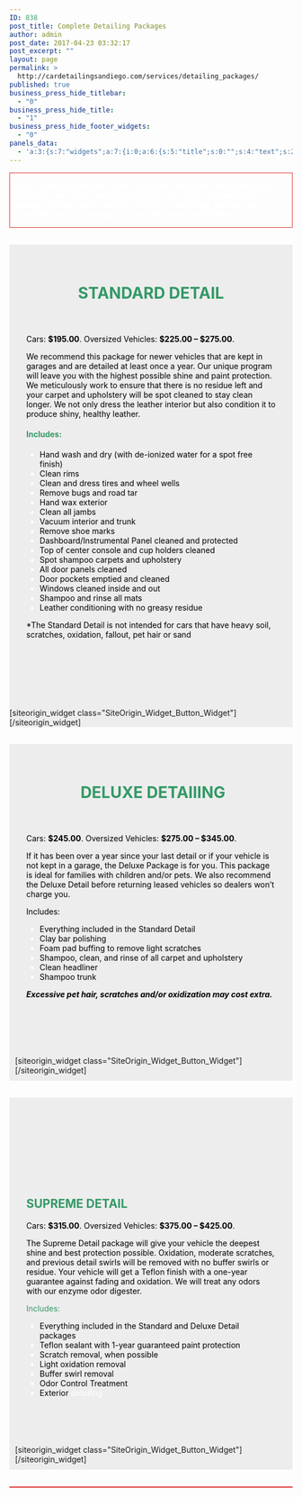 ```yaml
---
ID: 838
post_title: Complete Detailing Packages
author: admin
post_date: 2017-04-23 03:32:17
post_excerpt: ""
layout: page
permalink: >
  http://cardetailingsandiego.com/services/detailing_packages/
published: true
business_press_hide_titlebar:
  - "0"
business_press_hide_title:
  - "1"
business_press_hide_footer_widgets:
  - "0"
panels_data:
  - 'a:3:{s:7:"widgets";a:7:{i:0;a:6:{s:5:"title";s:0:"";s:4:"text";s:279:"<p><strong>Apple Polishing Systems strives to provide the most convenient and comprehensive auto detailing service in San Diego. These preset packages include both interior and exterior detailing, but we can personally tailor a package to meet your needs and budget.</strong></p>";s:20:"text_selected_editor";s:7:"tinymce";s:5:"autop";b:1;s:12:"_sow_form_id";s:13:"59085fc602b21";s:11:"panels_info";a:6:{s:5:"class";s:31:"SiteOrigin_Widget_Editor_Widget";s:4:"grid";i:0;s:4:"cell";i:0;s:2:"id";i:0;s:9:"widget_id";s:36:"7649a8eb-03ef-4230-ad9f-0c889d015713";s:5:"style";a:3:{s:27:"background_image_attachment";b:0;s:18:"background_display";s:4:"tile";s:10:"font_color";s:7:"#ffffff";}}}i:1;a:6:{s:5:"title";s:0:"";s:4:"text";s:3015:"<div id="block-60e39fc4a35aa6d23fb0" class="sqs-block html-block sqs-block-html" data-block-type="2"><div class="sqs-block-content"><div id="block-yui_3_17_2_10_1491982508933_7609" class="sqs-block horizontalrule-block sqs-block-horizontalrule" data-block-type="47"><div class="sqs-block-content"><header class="entry-header"><h1 class="entry-title"><strong><span style="color: #339966;">STANDARD DETAIL</span></strong></h1></header><div class="entry-content"><div id="yui_3_17_2_10_1490248821853_667"><div id="yui_3_17_2_10_1490248821853_666"><div id="yui_3_17_2_10_1490248821853_665"><p><span style="color: #000000;">Cars: <strong>$195.00</strong>. Oversized Vehicles: <strong>$225.00 – $275.00</strong>.</span></p><p id="yui_3_17_2_10_1490248821853_757"><span style="color: #000000;">We recommend this package for newer vehicles that are kept in garages and are detailed at least once a year. Our unique program will leave you with the highest possible shine and paint protection. We meticulously work to ensure that there is no residue left and your carpet and upholstery will be spot cleaned to stay clean longer. We not only dress the leather interior but also condition it to produce shiny, healthy leather.</span></p><h4 id="yui_3_17_2_10_1490248821853_759"><span style="color: #339966;">Includes:</span></h4><ul id="yui_3_17_2_10_1490248821853_762"><li id="yui_3_17_2_10_1490248821853_761"><span style="color: #000000;">Hand wash and dry (with de-ionized water for a spot free finish)</span></li><li id="yui_3_17_2_10_1490248821853_764"><span style="color: #000000;">Clean rims</span></li><li id="yui_3_17_2_10_1490248821853_766"><span style="color: #000000;">Clean and dress tires and wheel wells</span></li><li><span style="color: #000000;">Remove bugs and road tar</span></li><li><span style="color: #000000;">Hand wax exterior</span></li><li><span style="color: #000000;">Clean all jambs</span></li><li><span style="color: #000000;">Vacuum interior and trunk</span></li><li><span style="color: #000000;">Remove shoe marks</span></li><li><span style="color: #000000;">Dashboard/Instrumental Panel cleaned and protected</span></li><li><span style="color: #000000;">Top of center console and cup holders cleaned</span></li><li><span style="color: #000000;">Spot shampoo carpets and upholstery</span></li><li><span style="color: #000000;">All door panels cleaned</span></li><li><span style="color: #000000;">Door pockets emptied and cleaned</span></li><li><span style="color: #000000;">Windows cleaned inside and out</span></li><li><span style="color: #000000;">Shampoo and rinse all mats</span></li><li><span style="color: #000000;">Leather conditioning with no greasy residue</span></li></ul><p><span style="color: #000000;">*The Standard Detail is not intended for cars that have heavy soil, scratches, oxidation, fallout, pet hair or sand</span></p><p>&nbsp;</p></div></div></div><div id="jp-post-flair" class="sharedaddy sd-like-enabled sd-sharing-enabled">&nbsp;</div></div></div></div></div></div>";s:20:"text_selected_editor";s:7:"tinymce";s:5:"autop";b:1;s:12:"_sow_form_id";s:13:"590c3bcd6cadf";s:11:"panels_info";a:6:{s:5:"class";s:31:"SiteOrigin_Widget_Editor_Widget";s:4:"grid";i:1;s:4:"cell";i:0;s:2:"id";i:1;s:9:"widget_id";s:36:"7649a8eb-03ef-4230-ad9f-0c889d015713";s:5:"style";a:6:{s:7:"padding";s:19:"30px 30px 30px 30px";s:10:"background";s:7:"#ededed";s:27:"background_image_attachment";b:0;s:18:"background_display";s:4:"tile";s:10:"font_color";s:7:"#ffffff";s:10:"link_color";s:7:"#81d742";}}}i:2;a:7:{s:4:"text";s:40:"BOOK NOW | REQUEST A QUOTE | CONTACT US ";s:3:"url";s:9:"post: 744";s:10:"new_window";b:1;s:11:"button_icon";a:4:{s:13:"icon_selected";s:0:"";s:10:"icon_color";b:0;s:4:"icon";i:0;s:24:"so_field_container_state";s:4:"open";}s:6:"design";a:12:{s:5:"width";b:0;s:10:"width_unit";s:2:"px";s:5:"align";s:6:"center";s:5:"theme";s:4:"atom";s:12:"button_color";s:7:"#dd3333";s:10:"text_color";s:7:"#ffffff";s:5:"hover";b:1;s:4:"font";s:7:"default";s:9:"font_size";s:1:"1";s:8:"rounding";s:4:"0.25";s:7:"padding";s:1:"1";s:24:"so_field_container_state";s:4:"open";}s:10:"attributes";a:6:{s:2:"id";s:0:"";s:7:"classes";s:0:"";s:5:"title";s:0:"";s:7:"onclick";s:0:"";s:3:"rel";s:0:"";s:24:"so_field_container_state";s:6:"closed";}s:11:"panels_info";a:7:{s:5:"class";s:31:"SiteOrigin_Widget_Button_Widget";s:3:"raw";b:0;s:4:"grid";i:1;s:4:"cell";i:0;s:2:"id";i:2;s:9:"widget_id";s:36:"cb2278dd-7314-45fd-8206-c16a8097d000";s:5:"style";a:1:{s:18:"background_display";s:4:"tile";}}}i:3;a:5:{s:5:"title";s:0:"";s:4:"text";s:1850:"<div id="block-60e39fc4a35aa6d23fb0" class="sqs-block html-block sqs-block-html" data-block-type="2"><div class="sqs-block-content"><div id="block-yui_3_17_2_10_1491982508933_7609" class="sqs-block horizontalrule-block sqs-block-horizontalrule" data-block-type="47"><div class="sqs-block-content"><header class="entry-header"><h1 class="entry-title">&nbsp;<strong><span style="color: #339966;">DELUXE DETAIlING</span></strong></h1></header><div class="entry-content"><div id="yui_3_17_2_10_1490248821853_667"><div id="yui_3_17_2_10_1490248821853_666"><div id="yui_3_17_2_10_1490248821853_665"><p><span style="color: #000000;">Cars: <strong>$245.00</strong>. Oversized Vehicles: <strong>$275.00 – $345.00</strong>.</span></p><p><span style="color: #000000;">If it has been over a year since your last detail or if your vehicle is not kept in a garage, the Deluxe Package is for you. This package is ideal for families with children and/or pets. We also recommend the Deluxe Detail before returning leased vehicles so dealers won’t charge you.</span></p><p><span style="color: #000000;">Includes:</span></p><ul><li><span style="color: #000000;">Everything included in the Standard Detail</span></li><li><span style="color: #000000;">Clay bar polishing</span></li><li><span style="color: #000000;">Foam pad buffing to remove light scratches</span></li><li><span style="color: #000000;">Shampoo, clean, and rinse of all carpet and upholstery</span></li><li><span style="color: #000000;">Clean headliner</span></li><li><span style="color: #000000;">Shampoo trunk</span></li></ul><p><span style="color: #000000;"><em><strong>Excessive pet hair, scratches and/or oxidization may cost extra.</strong></em></span></p></div></div></div><div id="jp-post-flair" class="sharedaddy sd-like-enabled sd-sharing-enabled">&nbsp;</div></div></div></div></div></div>";s:20:"text_selected_editor";s:7:"tinymce";s:5:"autop";b:1;s:11:"panels_info";a:6:{s:5:"class";s:31:"SiteOrigin_Widget_Editor_Widget";s:4:"grid";i:2;s:4:"cell";i:0;s:2:"id";i:3;s:9:"widget_id";s:36:"7649a8eb-03ef-4230-ad9f-0c889d015713";s:5:"style";a:6:{s:7:"padding";s:19:"30px 30px 30px 30px";s:10:"background";s:7:"#ededed";s:27:"background_image_attachment";b:0;s:18:"background_display";s:4:"tile";s:10:"font_color";s:7:"#ffffff";s:10:"link_color";s:7:"#81d742";}}}i:4;a:7:{s:4:"text";s:40:"BOOK NOW | REQUEST A QUOTE | CONTACT US ";s:3:"url";s:9:"post: 744";s:10:"new_window";b:1;s:11:"button_icon";a:4:{s:13:"icon_selected";s:0:"";s:10:"icon_color";b:0;s:4:"icon";i:0;s:24:"so_field_container_state";s:4:"open";}s:6:"design";a:12:{s:5:"width";b:0;s:10:"width_unit";s:2:"px";s:5:"align";s:6:"center";s:5:"theme";s:4:"atom";s:12:"button_color";s:7:"#dd3333";s:10:"text_color";s:7:"#ffffff";s:5:"hover";b:1;s:4:"font";s:7:"default";s:9:"font_size";s:1:"1";s:8:"rounding";s:4:"0.25";s:7:"padding";s:1:"1";s:24:"so_field_container_state";s:4:"open";}s:10:"attributes";a:6:{s:2:"id";s:0:"";s:7:"classes";s:0:"";s:5:"title";s:0:"";s:7:"onclick";s:0:"";s:3:"rel";s:0:"";s:24:"so_field_container_state";s:6:"closed";}s:11:"panels_info";a:6:{s:5:"class";s:31:"SiteOrigin_Widget_Button_Widget";s:4:"grid";i:2;s:4:"cell";i:0;s:2:"id";i:4;s:9:"widget_id";s:36:"cb2278dd-7314-45fd-8206-c16a8097d000";s:5:"style";a:3:{s:7:"padding";s:19:"10px 10px 10px 10px";s:27:"background_image_attachment";b:0;s:18:"background_display";s:4:"tile";}}}i:5;a:5:{s:5:"title";s:0:"";s:4:"text";s:1813:"<div id="block-60e39fc4a35aa6d23fb0" class="sqs-block html-block sqs-block-html" data-block-type="2"><div class="sqs-block-content"><div id="block-yui_3_17_2_10_1491982508933_7609" class="sqs-block horizontalrule-block sqs-block-horizontalrule" data-block-type="47"><div class="sqs-block-content"><header class="entry-header"></header><header class="entry-header"><h1 class="entry-title">&nbsp;</h1></header><div class="entry-content"><div id="yui_3_17_2_10_1490248821853_667"><div id="yui_3_17_2_10_1490248821853_666"><div id="yui_3_17_2_10_1490248821853_665"><h2><span style="color: #339966;">SUPREME DETAIL</span></h2><p><span style="color: #000000;">Cars: <strong>$315.00</strong>. Oversized Vehicles: <strong>$375.00 – $425.00</strong>.</span></p><p><span style="color: #000000;">The Supreme Detail package will give your vehicle the deepest shine and best protection possible. Oxidation, moderate scratches, and previous detail swirls will be removed with no buffer swirls or residue. Your vehicle will get a Teflon finish with a one-year guarantee against fading and oxidation. We will treat any odors with our enzyme odor digester.</span></p><p><span style="color: #339966;">Includes:</span></p><ul><li><span style="color: #000000;">Everything included in the Standard and Deluxe Detail packages</span></li><li><span style="color: #000000;">Teflon sealant with 1-year guaranteed paint protection</span></li><li><span style="color: #000000;">Scratch removal, when possible</span></li><li><span style="color: #000000;">Light oxidation removal</span></li><li><span style="color: #000000;">Buffer swirl removal</span></li><li><span style="color: #000000;">Odor Control Treatment</span></li><li><span style="color: #000000;">Exterior </span>detailing</li></ul></div></div></div></div></div></div></div></div>";s:20:"text_selected_editor";s:7:"tinymce";s:5:"autop";b:1;s:11:"panels_info";a:6:{s:5:"class";s:31:"SiteOrigin_Widget_Editor_Widget";s:4:"grid";i:3;s:4:"cell";i:0;s:2:"id";i:5;s:9:"widget_id";s:36:"7649a8eb-03ef-4230-ad9f-0c889d015713";s:5:"style";a:6:{s:7:"padding";s:19:"30px 30px 30px 30px";s:10:"background";s:7:"#ededed";s:27:"background_image_attachment";b:0;s:18:"background_display";s:4:"tile";s:10:"font_color";s:7:"#ffffff";s:10:"link_color";s:7:"#81d742";}}}i:6;a:7:{s:4:"text";s:40:"BOOK NOW | REQUEST A QUOTE | CONTACT US ";s:3:"url";s:9:"post: 744";s:10:"new_window";b:1;s:11:"button_icon";a:4:{s:13:"icon_selected";s:0:"";s:10:"icon_color";b:0;s:4:"icon";i:0;s:24:"so_field_container_state";s:4:"open";}s:6:"design";a:12:{s:5:"width";b:0;s:10:"width_unit";s:2:"px";s:5:"align";s:6:"center";s:5:"theme";s:4:"atom";s:12:"button_color";s:7:"#dd3333";s:10:"text_color";s:7:"#ffffff";s:5:"hover";b:1;s:4:"font";s:7:"default";s:9:"font_size";s:1:"1";s:8:"rounding";s:4:"0.25";s:7:"padding";s:1:"1";s:24:"so_field_container_state";s:4:"open";}s:10:"attributes";a:6:{s:2:"id";s:0:"";s:7:"classes";s:0:"";s:5:"title";s:0:"";s:7:"onclick";s:0:"";s:3:"rel";s:0:"";s:24:"so_field_container_state";s:6:"closed";}s:11:"panels_info";a:6:{s:5:"class";s:31:"SiteOrigin_Widget_Button_Widget";s:4:"grid";i:3;s:4:"cell";i:0;s:2:"id";i:6;s:9:"widget_id";s:36:"cb2278dd-7314-45fd-8206-c16a8097d000";s:5:"style";a:3:{s:7:"padding";s:19:"10px 10px 10px 10px";s:27:"background_image_attachment";b:0;s:18:"background_display";s:4:"tile";}}}}s:5:"grids";a:5:{i:0;a:2:{s:5:"cells";i:1;s:5:"style";a:5:{s:27:"background_image_attachment";s:4:"1054";s:18:"background_display";s:4:"tile";s:12:"border_color";s:7:"#dd3333";s:11:"row_stretch";s:4:"full";s:14:"cell_alignment";s:10:"flex-start";}}i:1;a:2:{s:5:"cells";i:1;s:5:"style";a:4:{s:10:"background";s:7:"#ededed";s:27:"background_image_attachment";b:0;s:18:"background_display";s:4:"tile";s:14:"cell_alignment";s:10:"flex-start";}}i:2;a:2:{s:5:"cells";i:1;s:5:"style";a:4:{s:10:"background";s:7:"#ededed";s:27:"background_image_attachment";b:0;s:18:"background_display";s:4:"tile";s:14:"cell_alignment";s:10:"flex-start";}}i:3;a:2:{s:5:"cells";i:1;s:5:"style";a:4:{s:10:"background";s:7:"#ededed";s:27:"background_image_attachment";b:0;s:18:"background_display";s:4:"tile";s:14:"cell_alignment";s:10:"flex-start";}}i:4;a:2:{s:5:"cells";i:1;s:5:"style";a:5:{s:27:"background_image_attachment";s:4:"1054";s:18:"background_display";s:4:"tile";s:12:"border_color";s:7:"#dd3333";s:11:"row_stretch";s:4:"full";s:14:"cell_alignment";s:10:"flex-start";}}}s:10:"grid_cells";a:5:{i:0;a:4:{s:4:"grid";i:0;s:5:"index";i:0;s:6:"weight";i:1;s:5:"style";a:0:{}}i:1;a:4:{s:4:"grid";i:1;s:5:"index";i:0;s:6:"weight";i:1;s:5:"style";a:0:{}}i:2;a:4:{s:4:"grid";i:2;s:5:"index";i:0;s:6:"weight";i:1;s:5:"style";a:0:{}}i:3;a:4:{s:4:"grid";i:3;s:5:"index";i:0;s:6:"weight";i:1;s:5:"style";a:0:{}}i:4;a:4:{s:4:"grid";i:4;s:5:"index";i:0;s:6:"weight";i:1;s:5:"style";a:0:{}}}}'
---
```

<div id="pl-838"  class="panel-layout" ><div id="pg-838-0"  class="panel-grid panel-has-style"  data-style="{&quot;background_image_attachment&quot;:&quot;1054&quot;,&quot;background_display&quot;:&quot;tile&quot;,&quot;border_color&quot;:&quot;#dd3333&quot;,&quot;row_stretch&quot;:&quot;full&quot;,&quot;cell_alignment&quot;:&quot;flex-start&quot;}" ><div class="siteorigin-panels-stretch panel-row-style panel-row-style-for-838-0" data-stretch-type="full" ><div id="pgc-838-0-0"  class="panel-grid-cell"  data-weight="1" ><div id="panel-838-0-0-0" class="so-panel widget widget_sow-editor panel-first-child panel-last-child" data-index="0" data-style="{&quot;background_image_attachment&quot;:false,&quot;background_display&quot;:&quot;tile&quot;,&quot;font_color&quot;:&quot;#ffffff&quot;}" ><div class="panel-widget-style panel-widget-style-for-838-0-0-0" ><div class="so-widget-sow-editor so-widget-sow-editor-base">
<div class="siteorigin-widget-tinymce textwidget">
	<p><strong>Apple Polishing Systems strives to provide the most convenient and comprehensive auto detailing service in San Diego. These preset packages include both interior and exterior detailing, but we can personally tailor a package to meet your needs and budget.</strong></p>
</div>
</div></div></div></div></div></div><div id="pg-838-1"  class="panel-grid panel-has-style"  data-style="{&quot;background&quot;:&quot;#ededed&quot;,&quot;background_image_attachment&quot;:false,&quot;background_display&quot;:&quot;tile&quot;,&quot;cell_alignment&quot;:&quot;flex-start&quot;}" ><div class="panel-row-style panel-row-style-for-838-1" ><div id="pgc-838-1-0"  class="panel-grid-cell"  data-weight="1" ><div id="panel-838-1-0-0" class="so-panel widget widget_sow-editor panel-first-child" data-index="1" data-style="{&quot;padding&quot;:&quot;30px 30px 30px 30px&quot;,&quot;background&quot;:&quot;#ededed&quot;,&quot;background_image_attachment&quot;:false,&quot;background_display&quot;:&quot;tile&quot;,&quot;font_color&quot;:&quot;#ffffff&quot;,&quot;link_color&quot;:&quot;#81d742&quot;}" ><div class="panel-widget-style panel-widget-style-for-838-1-0-0" ><div class="so-widget-sow-editor so-widget-sow-editor-base">
<div class="siteorigin-widget-tinymce textwidget">
	<div id="block-60e39fc4a35aa6d23fb0" class="sqs-block html-block sqs-block-html" data-block-type="2">
<div class="sqs-block-content">
<div id="block-yui_3_17_2_10_1491982508933_7609" class="sqs-block horizontalrule-block sqs-block-horizontalrule" data-block-type="47">
<div class="sqs-block-content">
<header class="entry-header">
<h1 class="entry-title"><strong><span style="color: #339966;">STANDARD DETAIL</span></strong></h1>
</header>
<div class="entry-content">
<div id="yui_3_17_2_10_1490248821853_667">
<div id="yui_3_17_2_10_1490248821853_666">
<div id="yui_3_17_2_10_1490248821853_665"><span style="color: #000000;">Cars: <strong>$195.00</strong>. Oversized Vehicles: <strong>$225.00 – $275.00</strong>.</span></p>
<p id="yui_3_17_2_10_1490248821853_757"><span style="color: #000000;">We recommend this package for newer vehicles that are kept in garages and are detailed at least once a year. Our unique program will leave you with the highest possible shine and paint protection. We meticulously work to ensure that there is no residue left and your carpet and upholstery will be spot cleaned to stay clean longer. We not only dress the leather interior but also condition it to produce shiny, healthy leather.</span></p>
<h4 id="yui_3_17_2_10_1490248821853_759"><span style="color: #339966;">Includes:</span></h4>
<ul id="yui_3_17_2_10_1490248821853_762">
<li id="yui_3_17_2_10_1490248821853_761"><span style="color: #000000;">Hand wash and dry (with de-ionized water for a spot free finish)</span></li>
<li id="yui_3_17_2_10_1490248821853_764"><span style="color: #000000;">Clean rims</span></li>
<li id="yui_3_17_2_10_1490248821853_766"><span style="color: #000000;">Clean and dress tires and wheel wells</span></li>
<li><span style="color: #000000;">Remove bugs and road tar</span></li>
<li><span style="color: #000000;">Hand wax exterior</span></li>
<li><span style="color: #000000;">Clean all jambs</span></li>
<li><span style="color: #000000;">Vacuum interior and trunk</span></li>
<li><span style="color: #000000;">Remove shoe marks</span></li>
<li><span style="color: #000000;">Dashboard/Instrumental Panel cleaned and protected</span></li>
<li><span style="color: #000000;">Top of center console and cup holders cleaned</span></li>
<li><span style="color: #000000;">Spot shampoo carpets and upholstery</span></li>
<li><span style="color: #000000;">All door panels cleaned</span></li>
<li><span style="color: #000000;">Door pockets emptied and cleaned</span></li>
<li><span style="color: #000000;">Windows cleaned inside and out</span></li>
<li><span style="color: #000000;">Shampoo and rinse all mats</span></li>
<li><span style="color: #000000;">Leather conditioning with no greasy residue</span></li>
</ul>
<p><span style="color: #000000;">*The Standard Detail is not intended for cars that have heavy soil, scratches, oxidation, fallout, pet hair or sand</span></p>
<p>&nbsp;</p>
</div>
</div>
</div>
<div id="jp-post-flair" class="sharedaddy sd-like-enabled sd-sharing-enabled">&nbsp;</div>
</div>
</div>
</div>
</div>
</div>
</div>
</div></div></div><div id="panel-838-1-0-1" class="so-panel widget widget_sow-button panel-last-child" data-index="2" data-style="{&quot;background_display&quot;:&quot;tile&quot;}" >[siteorigin_widget class="SiteOrigin_Widget_Button_Widget"]<input type="hidden" value="{&quot;instance&quot;:{&quot;text&quot;:&quot;BOOK NOW | REQUEST A QUOTE | CONTACT US &quot;,&quot;url&quot;:&quot;post: 744&quot;,&quot;new_window&quot;:true,&quot;button_icon&quot;:{&quot;icon_selected&quot;:&quot;&quot;,&quot;icon_color&quot;:false,&quot;icon&quot;:0,&quot;so_field_container_state&quot;:&quot;open&quot;},&quot;design&quot;:{&quot;width&quot;:false,&quot;width_unit&quot;:&quot;px&quot;,&quot;align&quot;:&quot;center&quot;,&quot;theme&quot;:&quot;atom&quot;,&quot;button_color&quot;:&quot;#dd3333&quot;,&quot;text_color&quot;:&quot;#ffffff&quot;,&quot;hover&quot;:true,&quot;font&quot;:&quot;default&quot;,&quot;font_size&quot;:&quot;1&quot;,&quot;rounding&quot;:&quot;0.25&quot;,&quot;padding&quot;:&quot;1&quot;,&quot;so_field_container_state&quot;:&quot;open&quot;},&quot;attributes&quot;:{&quot;id&quot;:&quot;&quot;,&quot;classes&quot;:&quot;&quot;,&quot;title&quot;:&quot;&quot;,&quot;onclick&quot;:&quot;&quot;,&quot;rel&quot;:&quot;&quot;,&quot;so_field_container_state&quot;:&quot;closed&quot;}},&quot;args&quot;:{&quot;before_widget&quot;:&quot;&lt;div id=\&quot;panel-838-1-0-1\&quot; class=\&quot;so-panel widget widget_sow-button panel-last-child\&quot; data-index=\&quot;2\&quot; data-style=\&quot;{&amp;quot;background_display&amp;quot;:&amp;quot;tile&amp;quot;}\&quot; &gt;&quot;,&quot;after_widget&quot;:&quot;&lt;\/div&gt;&quot;,&quot;before_title&quot;:&quot;&lt;h3 class=\&quot;widget-title\&quot;&gt;&quot;,&quot;after_title&quot;:&quot;&lt;\/h3&gt;&quot;,&quot;widget_id&quot;:&quot;widget-1-0-1&quot;}}" />[/siteorigin_widget]</div></div></div></div><div id="pg-838-2"  class="panel-grid panel-has-style"  data-style="{&quot;background&quot;:&quot;#ededed&quot;,&quot;background_image_attachment&quot;:false,&quot;background_display&quot;:&quot;tile&quot;,&quot;cell_alignment&quot;:&quot;flex-start&quot;}" ><div class="panel-row-style panel-row-style-for-838-2" ><div id="pgc-838-2-0"  class="panel-grid-cell"  data-weight="1" ><div id="panel-838-2-0-0" class="so-panel widget widget_sow-editor panel-first-child" data-index="3" data-style="{&quot;padding&quot;:&quot;30px 30px 30px 30px&quot;,&quot;background&quot;:&quot;#ededed&quot;,&quot;background_image_attachment&quot;:false,&quot;background_display&quot;:&quot;tile&quot;,&quot;font_color&quot;:&quot;#ffffff&quot;,&quot;link_color&quot;:&quot;#81d742&quot;}" ><div class="panel-widget-style panel-widget-style-for-838-2-0-0" ><div class="so-widget-sow-editor so-widget-sow-editor-base">
<div class="siteorigin-widget-tinymce textwidget">
	<div id="block-60e39fc4a35aa6d23fb0" class="sqs-block html-block sqs-block-html" data-block-type="2">
<div class="sqs-block-content">
<div id="block-yui_3_17_2_10_1491982508933_7609" class="sqs-block horizontalrule-block sqs-block-horizontalrule" data-block-type="47">
<div class="sqs-block-content">
<header class="entry-header">
<h1 class="entry-title">&nbsp;<strong><span style="color: #339966;">DELUXE DETAIlING</span></strong></h1>
</header>
<div class="entry-content">
<div id="yui_3_17_2_10_1490248821853_667">
<div id="yui_3_17_2_10_1490248821853_666">
<div id="yui_3_17_2_10_1490248821853_665"><span style="color: #000000;">Cars: <strong>$245.00</strong>. Oversized Vehicles: <strong>$275.00 – $345.00</strong>.</span></p>
<p><span style="color: #000000;">If it has been over a year since your last detail or if your vehicle is not kept in a garage, the Deluxe Package is for you. This package is ideal for families with children and/or pets. We also recommend the Deluxe Detail before returning leased vehicles so dealers won’t charge you.</span></p>
<p><span style="color: #000000;">Includes:</span></p>
<ul>
<li><span style="color: #000000;">Everything included in the Standard Detail</span></li>
<li><span style="color: #000000;">Clay bar polishing</span></li>
<li><span style="color: #000000;">Foam pad buffing to remove light scratches</span></li>
<li><span style="color: #000000;">Shampoo, clean, and rinse of all carpet and upholstery</span></li>
<li><span style="color: #000000;">Clean headliner</span></li>
<li><span style="color: #000000;">Shampoo trunk</span></li>
</ul>
<p><span style="color: #000000;"><em><strong>Excessive pet hair, scratches and/or oxidization may cost extra.</strong></em></span></p>
</div>
</div>
</div>
<div id="jp-post-flair" class="sharedaddy sd-like-enabled sd-sharing-enabled">&nbsp;</div>
</div>
</div>
</div>
</div>
</div>
</div>
</div></div></div><div id="panel-838-2-0-1" class="so-panel widget widget_sow-button panel-last-child" data-index="4" data-style="{&quot;padding&quot;:&quot;10px 10px 10px 10px&quot;,&quot;background_image_attachment&quot;:false,&quot;background_display&quot;:&quot;tile&quot;}" ><div class="panel-widget-style panel-widget-style-for-838-2-0-1" >[siteorigin_widget class="SiteOrigin_Widget_Button_Widget"]<input type="hidden" value="{&quot;instance&quot;:{&quot;text&quot;:&quot;BOOK NOW | REQUEST A QUOTE | CONTACT US &quot;,&quot;url&quot;:&quot;post: 744&quot;,&quot;new_window&quot;:true,&quot;button_icon&quot;:{&quot;icon_selected&quot;:&quot;&quot;,&quot;icon_color&quot;:false,&quot;icon&quot;:0,&quot;so_field_container_state&quot;:&quot;open&quot;},&quot;design&quot;:{&quot;width&quot;:false,&quot;width_unit&quot;:&quot;px&quot;,&quot;align&quot;:&quot;center&quot;,&quot;theme&quot;:&quot;atom&quot;,&quot;button_color&quot;:&quot;#dd3333&quot;,&quot;text_color&quot;:&quot;#ffffff&quot;,&quot;hover&quot;:true,&quot;font&quot;:&quot;default&quot;,&quot;font_size&quot;:&quot;1&quot;,&quot;rounding&quot;:&quot;0.25&quot;,&quot;padding&quot;:&quot;1&quot;,&quot;so_field_container_state&quot;:&quot;open&quot;},&quot;attributes&quot;:{&quot;id&quot;:&quot;&quot;,&quot;classes&quot;:&quot;&quot;,&quot;title&quot;:&quot;&quot;,&quot;onclick&quot;:&quot;&quot;,&quot;rel&quot;:&quot;&quot;,&quot;so_field_container_state&quot;:&quot;closed&quot;}},&quot;args&quot;:{&quot;before_widget&quot;:&quot;&lt;div id=\&quot;panel-838-2-0-1\&quot; class=\&quot;so-panel widget widget_sow-button panel-last-child\&quot; data-index=\&quot;4\&quot; data-style=\&quot;{&amp;quot;padding&amp;quot;:&amp;quot;10px 10px 10px 10px&amp;quot;,&amp;quot;background_image_attachment&amp;quot;:false,&amp;quot;background_display&amp;quot;:&amp;quot;tile&amp;quot;}\&quot; &gt;&lt;div class=\&quot;panel-widget-style panel-widget-style-for-838-2-0-1\&quot; &gt;&quot;,&quot;after_widget&quot;:&quot;&lt;\/div&gt;&lt;\/div&gt;&quot;,&quot;before_title&quot;:&quot;&lt;h3 class=\&quot;widget-title\&quot;&gt;&quot;,&quot;after_title&quot;:&quot;&lt;\/h3&gt;&quot;,&quot;widget_id&quot;:&quot;widget-2-0-1&quot;}}" />[/siteorigin_widget]</div></div></div></div></div><div id="pg-838-3"  class="panel-grid panel-has-style"  data-style="{&quot;background&quot;:&quot;#ededed&quot;,&quot;background_image_attachment&quot;:false,&quot;background_display&quot;:&quot;tile&quot;,&quot;cell_alignment&quot;:&quot;flex-start&quot;}" ><div class="panel-row-style panel-row-style-for-838-3" ><div id="pgc-838-3-0"  class="panel-grid-cell"  data-weight="1" ><div id="panel-838-3-0-0" class="so-panel widget widget_sow-editor panel-first-child" data-index="5" data-style="{&quot;padding&quot;:&quot;30px 30px 30px 30px&quot;,&quot;background&quot;:&quot;#ededed&quot;,&quot;background_image_attachment&quot;:false,&quot;background_display&quot;:&quot;tile&quot;,&quot;font_color&quot;:&quot;#ffffff&quot;,&quot;link_color&quot;:&quot;#81d742&quot;}" ><div class="panel-widget-style panel-widget-style-for-838-3-0-0" ><div class="so-widget-sow-editor so-widget-sow-editor-base">
<div class="siteorigin-widget-tinymce textwidget">
	<div id="block-60e39fc4a35aa6d23fb0" class="sqs-block html-block sqs-block-html" data-block-type="2">
<div class="sqs-block-content">
<div id="block-yui_3_17_2_10_1491982508933_7609" class="sqs-block horizontalrule-block sqs-block-horizontalrule" data-block-type="47">
<div class="sqs-block-content">
<header class="entry-header"></header>
<header class="entry-header">
<h1 class="entry-title">&nbsp;</h1>
</header>
<div class="entry-content">
<div id="yui_3_17_2_10_1490248821853_667">
<div id="yui_3_17_2_10_1490248821853_666">
<div id="yui_3_17_2_10_1490248821853_665">
<h2><span style="color: #339966;">SUPREME DETAIL</span></h2>
<p><span style="color: #000000;">Cars: <strong>$315.00</strong>. Oversized Vehicles: <strong>$375.00 – $425.00</strong>.</span></p>
<p><span style="color: #000000;">The Supreme Detail package will give your vehicle the deepest shine and best protection possible. Oxidation, moderate scratches, and previous detail swirls will be removed with no buffer swirls or residue. Your vehicle will get a Teflon finish with a one-year guarantee against fading and oxidation. We will treat any odors with our enzyme odor digester.</span></p>
<p><span style="color: #339966;">Includes:</span></p>
<ul>
<li><span style="color: #000000;">Everything included in the Standard and Deluxe Detail packages</span></li>
<li><span style="color: #000000;">Teflon sealant with 1-year guaranteed paint protection</span></li>
<li><span style="color: #000000;">Scratch removal, when possible</span></li>
<li><span style="color: #000000;">Light oxidation removal</span></li>
<li><span style="color: #000000;">Buffer swirl removal</span></li>
<li><span style="color: #000000;">Odor Control Treatment</span></li>
<li><span style="color: #000000;">Exterior </span>detailing</li>
</ul>
</div>
</div>
</div>
</div>
</div>
</div>
</div>
</div>
</div>
</div></div></div><div id="panel-838-3-0-1" class="so-panel widget widget_sow-button panel-last-child" data-index="6" data-style="{&quot;padding&quot;:&quot;10px 10px 10px 10px&quot;,&quot;background_image_attachment&quot;:false,&quot;background_display&quot;:&quot;tile&quot;}" ><div class="panel-widget-style panel-widget-style-for-838-3-0-1" >[siteorigin_widget class="SiteOrigin_Widget_Button_Widget"]<input type="hidden" value="{&quot;instance&quot;:{&quot;text&quot;:&quot;BOOK NOW | REQUEST A QUOTE | CONTACT US &quot;,&quot;url&quot;:&quot;post: 744&quot;,&quot;new_window&quot;:true,&quot;button_icon&quot;:{&quot;icon_selected&quot;:&quot;&quot;,&quot;icon_color&quot;:false,&quot;icon&quot;:0,&quot;so_field_container_state&quot;:&quot;open&quot;},&quot;design&quot;:{&quot;width&quot;:false,&quot;width_unit&quot;:&quot;px&quot;,&quot;align&quot;:&quot;center&quot;,&quot;theme&quot;:&quot;atom&quot;,&quot;button_color&quot;:&quot;#dd3333&quot;,&quot;text_color&quot;:&quot;#ffffff&quot;,&quot;hover&quot;:true,&quot;font&quot;:&quot;default&quot;,&quot;font_size&quot;:&quot;1&quot;,&quot;rounding&quot;:&quot;0.25&quot;,&quot;padding&quot;:&quot;1&quot;,&quot;so_field_container_state&quot;:&quot;open&quot;},&quot;attributes&quot;:{&quot;id&quot;:&quot;&quot;,&quot;classes&quot;:&quot;&quot;,&quot;title&quot;:&quot;&quot;,&quot;onclick&quot;:&quot;&quot;,&quot;rel&quot;:&quot;&quot;,&quot;so_field_container_state&quot;:&quot;closed&quot;}},&quot;args&quot;:{&quot;before_widget&quot;:&quot;&lt;div id=\&quot;panel-838-3-0-1\&quot; class=\&quot;so-panel widget widget_sow-button panel-last-child\&quot; data-index=\&quot;6\&quot; data-style=\&quot;{&amp;quot;padding&amp;quot;:&amp;quot;10px 10px 10px 10px&amp;quot;,&amp;quot;background_image_attachment&amp;quot;:false,&amp;quot;background_display&amp;quot;:&amp;quot;tile&amp;quot;}\&quot; &gt;&lt;div class=\&quot;panel-widget-style panel-widget-style-for-838-3-0-1\&quot; &gt;&quot;,&quot;after_widget&quot;:&quot;&lt;\/div&gt;&lt;\/div&gt;&quot;,&quot;before_title&quot;:&quot;&lt;h3 class=\&quot;widget-title\&quot;&gt;&quot;,&quot;after_title&quot;:&quot;&lt;\/h3&gt;&quot;,&quot;widget_id&quot;:&quot;widget-3-0-1&quot;}}" />[/siteorigin_widget]</div></div></div></div></div><div id="pg-838-4"  class="panel-grid panel-has-style"  data-style="{&quot;background_image_attachment&quot;:&quot;1054&quot;,&quot;background_display&quot;:&quot;tile&quot;,&quot;border_color&quot;:&quot;#dd3333&quot;,&quot;row_stretch&quot;:&quot;full&quot;,&quot;cell_alignment&quot;:&quot;flex-start&quot;}" ><div class="siteorigin-panels-stretch panel-row-style panel-row-style-for-838-4" data-stretch-type="full" ><div id="pgc-838-4-0"  class="panel-grid-cell panel-grid-cell-empty"  data-weight="1" ></div></div></div></div>

<style type="text/css" class="panels-style" data-panels-style-for-post="838">@import url(http://cardetailingsandiego.com/wp-content/plugins/siteorigin-panels/inc/../css/front-flex.css); #pgc-838-0-0 , #pgc-838-1-0 , #pgc-838-2-0 , #pgc-838-3-0 , #pgc-838-4-0 { width:100%;width:calc(100% - ( 0 * 30px ) ) } #pg-838-0 , #pg-838-1 , #pg-838-2 , #pg-838-3 , #pg-838-4 , #pl-838 .so-panel { margin-bottom:30px } #pl-838 .so-panel:last-child { margin-bottom:0px } #pg-838-0> .panel-row-style , #pg-838-4> .panel-row-style { background-image:url(http://cardetailingsandiego.com/wp-content/uploads/2017/04/09_free_subtle_textures_carbon_fibre.jpg);background-repeat:repeat;border:1px solid #dd3333 } #pg-838-0.panel-no-style, #pg-838-0.panel-has-style > .panel-row-style , #pg-838-1.panel-no-style, #pg-838-1.panel-has-style > .panel-row-style , #pg-838-2.panel-no-style, #pg-838-2.panel-has-style > .panel-row-style , #pg-838-3.panel-no-style, #pg-838-3.panel-has-style > .panel-row-style , #pg-838-4.panel-no-style, #pg-838-4.panel-has-style > .panel-row-style { -webkit-align-items:flex-start;align-items:flex-start } #panel-838-0-0-0> .panel-widget-style { color:#ffffff } #pg-838-1> .panel-row-style , #pg-838-2> .panel-row-style , #pg-838-3> .panel-row-style { background-color:#ededed } #panel-838-1-0-0> .panel-widget-style , #panel-838-2-0-0> .panel-widget-style , #panel-838-3-0-0> .panel-widget-style { background-color:#ededed;color:#ffffff;padding:30px 30px 30px 30px } #panel-838-1-0-0 a , #panel-838-2-0-0 a , #panel-838-3-0-0 a { color:#81d742 } #panel-838-2-0-1> .panel-widget-style , #panel-838-3-0-1> .panel-widget-style { padding:10px 10px 10px 10px } @media (max-width:780px){ #pg-838-0.panel-no-style, #pg-838-0.panel-has-style > .panel-row-style , #pg-838-1.panel-no-style, #pg-838-1.panel-has-style > .panel-row-style , #pg-838-2.panel-no-style, #pg-838-2.panel-has-style > .panel-row-style , #pg-838-3.panel-no-style, #pg-838-3.panel-has-style > .panel-row-style , #pg-838-4.panel-no-style, #pg-838-4.panel-has-style > .panel-row-style { -webkit-flex-direction:column;-ms-flex-direction:column;flex-direction:column } #pg-838-0 .panel-grid-cell , #pg-838-1 .panel-grid-cell , #pg-838-2 .panel-grid-cell , #pg-838-3 .panel-grid-cell , #pg-838-4 .panel-grid-cell { margin-right:0 } #pg-838-0 .panel-grid-cell , #pg-838-1 .panel-grid-cell , #pg-838-2 .panel-grid-cell , #pg-838-3 .panel-grid-cell , #pg-838-4 .panel-grid-cell { width:100% } #pl-838 .panel-grid-cell { padding:0 } #pl-838 .panel-grid .panel-grid-cell-empty { display:none } #pl-838 .panel-grid .panel-grid-cell-mobile-last { margin-bottom:0px }  } </style>